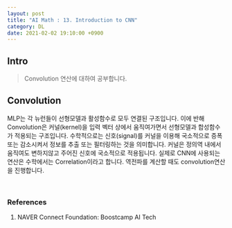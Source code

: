 ```yaml
---
layout: post
title: "AI Math : 13. Introduction to CNN"
category: DL
date: 2021-02-02 19:10:00 +0900
---
```

## Intro
>Convolution 연산에 대하여 공부합니다.

## Convolution
MLP는 각 뉴런들이 선형모델과 활성함수로 모두 연결된 구조입니다. 이에 반해 Convolution은 커널(kernel)을 입력 벡터 상에서 움직여가면서 선형모델과 합성함수가 적용되는 구조입니다. 수학적으로는 신호(signal)를 커널을 이용해 국소적으로 증폭 또는 감소시켜서 정보를 추출 또는 필터링하는 것을 의미합니다. 커널은 정의역 내에서 움직여도 변하지않고 주어진 신호에 국소적으로 적용됩니다. 실제로 CNN에 사용되는 연산은 수학에서는 Correlation이라고 합니다. 역전파를 계산할 때도 convolution연산을 진행합니다.

<br/>

### References
1. NAVER Connect Foundation: Boostcamp AI Tech

